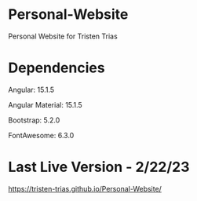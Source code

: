 # Personal-Website

Personal Website for Tristen Trias

# Dependencies

Angular: 15.1.5

Angular Material: 15.1.5

Bootstrap: 5.2.0

FontAwesome: 6.3.0

# Last Live Version - 2/22/23

https://tristen-trias.github.io/Personal-Website/
